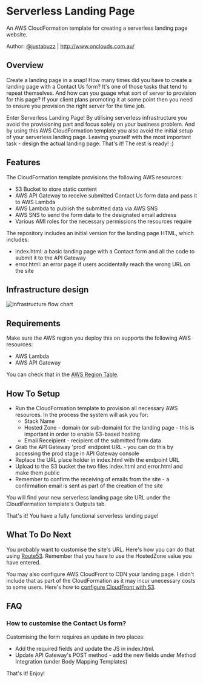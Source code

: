 # Serverless Landing Page
An AWS CloudFormation template for creating a serverless landing page website.

Author: [@justabuzz] | http://www.onclouds.com.au/

## Overview
Create a landing page in a snap! How many times did you have to create a landing page with a Contact Us form? It's one of those tasks that tend to repeat themselves. And how can you guage what sort of server to provision for this page? If your client plans promoting it at some point then you need to ensure you provision the right server for the time job.

Enter Serverless Landing Page! By utilising serverless infrastructure you avoid the provisioning part and focus solely on your business problem. And by using this AWS CloudFormation template you also avoid the initial setup of your serverless landing page. Leaving yourself with the most important task - design the actual landing page. That's it! The rest is ready! :)

## Features
The CloudFormation template provisions the following AWS resources:
* S3 Bucket to store static content
* AWS API Gateway to receive submitted Contact Us form data and pass it to AWS Lambda
* AWS Lambda to publish the submitted data via AWS SNS
* AWS SNS to send the form data to the designated email address
* Various AMI roles for the necessary permissions the resources require 

The repository includes an initial version for the landing page HTML, which includes:
* index.html: a basic landing page with a Contact form and all the code to submit it to the API Gateway
* error.html: an error page if users accidentally reach the wrong URL on the site

## Infrastructure design
![Infrastructure flow chart](https://raw.githubusercontent.com/justabuzz/serverless-landing-page/master/ServerlessLandingPage.png)

## Requirements
Make sure the AWS region you deploy this on supports the following AWS resources:
* AWS Lambda
* AWS API Gateway

You can check that in the [AWS Region Table].

## How To Setup
* Run the CloudFormation template to provision all necessary AWS resources. In the process the system will ask you for:
    * Stack Name
    * Hosted Zone - domain (or sub-domain) for the landing page - this is important in order to enable S3-based hosting
    * Email Receipient - recipient of the submitted form data
* Grab the API Gateway 'prod' endpoint URL - you can do this by accessing the prod stage in API Gateway console
* Replace the URL place holder in index.html with the endpoint URL
* Upload to the S3 bucket the two files index.html and error.html and make them public
* Remember to confirm the receiving of emails from the site - a confirmation email is sent as part of the creation of the site

You will find your new serverless landing page site URL under the CloudFormation template's Outputs tab.

That's it! You have a fully functional serverless landing page!

## What To Do Next
You probably want to customise the site's URL. Here's how you can do that using [Route53]. Remember that you have to use the HostedZone value you have entered.

You may also configure AWS CloudFront to CDN your landing page. I didn't include that as part of the CloudFormation as it may incur unecessary costs to some users. Here's how to [configure CloudFront with S3].

## FAQ
### How to customise the Contact Us form?
Customising the form requires an update in two places:
* Add the required fields and update the JS in index.html.
* Update API Gateway's POST method - add the new fields under Method Integration (under Body Mapping Templates)

That's it! Enjoy!

   [@justabuzz]: <https://github.com/justabuzz/>
   [AWS Region Table]: <https://aws.amazon.com/about-aws/global-infrastructure/regional-product-services/>
   [Route53]: <http://docs.aws.amazon.com/gettingstarted/latest/swh/getting-started-configure-route53.html>
   [configure CloudFront with S3]: <http://docs.aws.amazon.com/gettingstarted/latest/swh/getting-started-create-cfdist.html>
